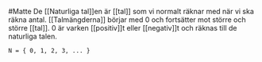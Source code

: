 #Matte De [[Naturliga tal]]en är [[tal]] som vi normalt räknar med när vi ska räkna antal. [[Talmängderna]] börjar med 0 och fortsätter mot större och större [[tal]]. 0 är varken [[positiv]]t eller [[negativ]]t och räknas till de naturliga talen.

`N = { 0, 1, 2, 3, ... }`